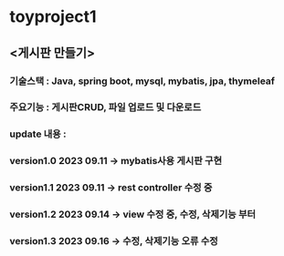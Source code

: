 # toyproject1
## <게시판 만들기>
### 기술스택 : Java, spring boot, mysql, mybatis, jpa, thymeleaf
### 주요기능 : 게시판CRUD, 파일 업로드 및 다운로드 
### update 내용 : 
### version1.0 2023 09.11 -> mybatis사용 게시판 구현 
### version1.1 2023 09.11 -> rest controller 수정 중
### version1.2 2023 09.14 -> view 수정 중, 수정, 삭제기능 부터
### version1.3 2023 09.16 -> 수정, 삭제기능 오류 수정

